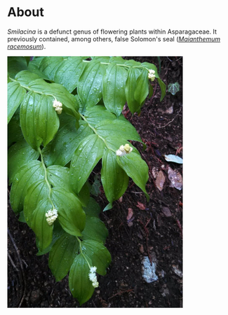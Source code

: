 # About

*Smilacina* is a defunct genus of flowering plants within Asparagaceae. It previously contained, among others, false Solomon's seal ([*Maianthemum racemosum*](https://en.wikipedia.org/wiki/Maianthemum_racemosum)).

<img src="images/smilacina_small.jpg" alt="Maianthemum racemosum" width="400"/>